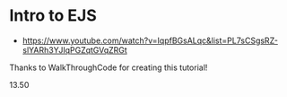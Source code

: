 # Intro to EJS

- https://www.youtube.com/watch?v=IqpfBGsALqc&list=PL7sCSgsRZ-slYARh3YJIqPGZqtGVqZRGt

Thanks to WalkThroughCode for creating this tutorial!

13.50
